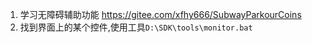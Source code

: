 
1. 学习无障碍辅助功能 https://gitee.com/xfhy666/SubwayParkourCoins
2. 找到界面上的某个控件,使用工具`D:\SDK\tools\monitor.bat`
